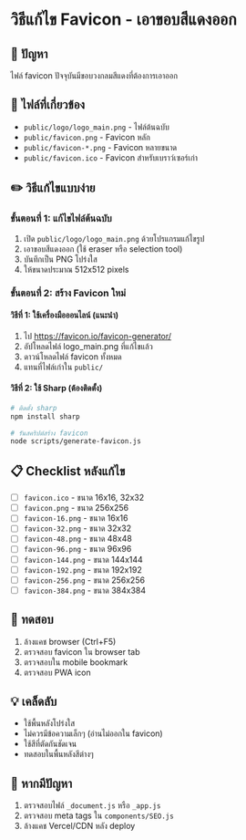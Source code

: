 # วิธีแก้ไข Favicon - เอาขอบสีแดงออก

## 🎯 ปัญหา

ไฟล์ favicon ปัจจุบันมีขอบวงกลมสีแดงที่ต้องการเอาออก

## 📁 ไฟล์ที่เกี่ยวข้อง

- `public/logo/logo_main.png` - ไฟล์ต้นฉบับ
- `public/favicon.png` - Favicon หลัก
- `public/favicon-*.png` - Favicon หลายขนาด
- `public/favicon.ico` - Favicon สำหรับเบราว์เซอร์เก่า

## ✏️ วิธีแก้ไขแบบง่าย

### ขั้นตอนที่ 1: แก้ไขไฟล์ต้นฉบับ

1. เปิด `public/logo/logo_main.png` ด้วยโปรแกรมแก้ไขรูป
2. เอาขอบสีแดงออก (ใช้ eraser หรือ selection tool)
3. บันทึกเป็น PNG โปร่งใส
4. ให้ขนาดประมาณ 512x512 pixels

### ขั้นตอนที่ 2: สร้าง Favicon ใหม่

#### วิธีที่ 1: ใช้เครื่องมือออนไลน์ (แนะนำ)

1. ไป https://favicon.io/favicon-generator/
2. อัปโหลดไฟล์ logo_main.png ที่แก้ไขแล้ว
3. ดาวน์โหลดไฟล์ favicon ทั้งหมด
4. แทนที่ไฟล์เก่าใน `public/`

#### วิธีที่ 2: ใช้ Sharp (ต้องติดตั้ง)

```bash
# ติดตั้ง sharp
npm install sharp

# รันสคริปต์สร้าง favicon
node scripts/generate-favicon.js
```

## 📋 Checklist หลังแก้ไข

- [ ] `favicon.ico` - ขนาด 16x16, 32x32
- [ ] `favicon.png` - ขนาด 256x256
- [ ] `favicon-16.png` - ขนาด 16x16
- [ ] `favicon-32.png` - ขนาด 32x32
- [ ] `favicon-48.png` - ขนาด 48x48
- [ ] `favicon-96.png` - ขนาด 96x96
- [ ] `favicon-144.png` - ขนาด 144x144
- [ ] `favicon-192.png` - ขนาด 192x192
- [ ] `favicon-256.png` - ขนาด 256x256
- [ ] `favicon-384.png` - ขนาด 384x384

## 🧪 ทดสอบ

1. ล้างแคช browser (Ctrl+F5)
2. ตรวจสอบ favicon ใน browser tab
3. ตรวจสอบใน mobile bookmark
4. ตรวจสอบ PWA icon

## 💡 เคล็ดลับ

- ใช้พื้นหลังโปร่งใส
- ไม่ควรมีข้อความเล็กๆ (อ่านไม่ออกใน favicon)
- ใช้สีที่ตัดกันชัดเจน
- ทดสอบในพื้นหลังสีต่างๆ

## 🔧 หากมีปัญหา

1. ตรวจสอบไฟล์ `_document.js` หรือ `_app.js`
2. ตรวจสอบ meta tags ใน `components/SEO.js`
3. ล้างแคช Vercel/CDN หลัง deploy

